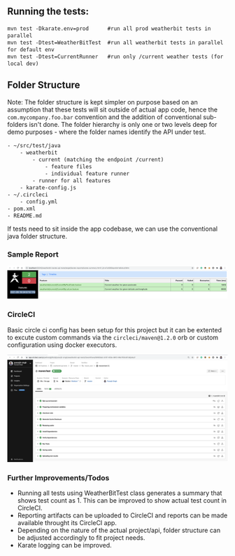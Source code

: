 ## Running the tests:
    mvn test -Dkarate.env=prod      #run all prod weatherbit tests in parallel
    mvn test -Dtest=WeatherBitTest  #run all weatherbit tests in parallel for default env
    mvn test -Dtest=CurrentRunner   #run only /current weather tests (for local dev)
    

## Folder Structure
Note: The folder structure is kept simpler on purpose based on an assumption that these tests will sit outside of actual app code, hence the `com.mycompany.foo.bar` convention and the addition of conventional sub-folders isn't done. The folder hierarchy is only one or two levels deep for demo purposes - where the folder names identify the API under test.

    - ~/src/test/java
        - weatherbit
            - current (matching the endpoint /current)
                - feature files
                - individual feature runner
            - runner for all features
        - karate-config.js
    - ~/.circleci
        - config.yml
    - pom.xml
    - README.md

If tests need to sit inside the app codebase, we can use the conventional java folder structure.

### Sample Report
![Karate Reports](/karate-report-sample.png)

### CircleCI
Basic circle ci config has been setup for this project but it can be extented to excute custom commands via the `circleci/maven@1.2.0` orb or custom configuration using docker executors. 

![CircleCI Sample Snapshot](/circleci.png)

### Further Improvements/Todos
- Running all tests using WeatherBitTest class generates a summary that shows test count as 1. This can be improved to show actual test count in CircleCI.
- Reporting artifacts can be uploaded to CircleCI and reports can be made available throught its CircleCI app.
- Depending on the nature of the actual project/api, folder structure can be adjusted accordingly to fit project needs.
- Karate logging can be improved.